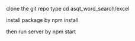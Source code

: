 clone the git repo
type cd asqt_word_search/excel


install package by  npm install


then run server by npm start

